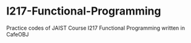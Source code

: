 # I217-Functional-Programming
Practice codes of JAIST Course I217 Functional Programming written in CafeOBJ
